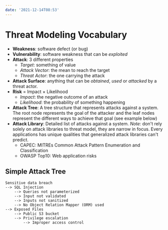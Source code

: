 ```yaml
---
date: '2021-12-14T08:53'
---
```


# Threat Modeling Vocabulary

-   **Weakness**: software defect (or bug)
-   **Vulnerability**: software weakness that can be *exploited*
-   **Attack**: 3 different properties
    -   *Target*: something of value
    -   *Attack Vector*: the mean to reach the target
    -   *Threat Actor*: the one carrying the attack
-   **Attack Surface**: anything that can be *obtained*, *used* or
    *attacked* by a threat actor.
-   **Risk** = Impact $\times$ Likelihood
    -   *Impact*: the negative outcome of an attack
    -   *Likelihood*: the probability of something happening
-   **Attack Tree**: A tree structure that represents attacks against a
    system. The root node represents the goal of the attacker and the
    leaf nodes represent the different ways to achieve that goal (see
    example below)
-   **Attack Library**: Detailed list of attacks against a system.
    *Note:* don't rely solely on attack libraries to threat model, they
    are narrow in focus. Every applications has unique qualities that
    generalized attack libraries can't predict.
    -   CAPEC: MITREs Common Attack Pattern Enumeration and
        Classification
    -   OWASP Top10: Web application risks

## Simple Attack Tree

``` {.txt}
Sensitive data breach
--> SQL Injection
    --> Queries not parameterized
    --> Input not validated
    --> Inputs not sanitized
    --> No Object Relation Mapper (ORM) used
--> Exposed Files
    --> Public S3 bucket
    --> Privilege escalation
        --> Improper access control
```
